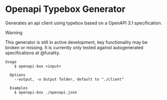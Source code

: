 # Openapi Typebox Generator

Generates an api client using typebox based on a OpenAPI 3.1 specification.

> [!WARNING]
> This generator is still in active development, key functionality may be broken or missing.
> It is currently only tested against autogenerated specifications at @furality.

```
Usage
    $ openapi-box <input>

  Options
    --output, -o Output folder, default to "./client"

  Examples
    $ openapi-box ./openapi.json
```